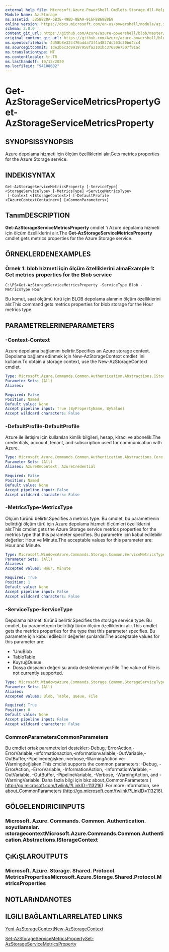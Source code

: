 ```yaml
---
external help file: Microsoft.Azure.PowerShell.Cmdlets.Storage.dll-Help.xml
Module Name: Az.Storage
ms.assetid: 3B5B828A-6B3E-49BD-8BA9-916F8B69B8E9
online version: https://docs.microsoft.com/en-us/powershell/module/az.storage/get-azstorageservicemetricsproperty
schema: 2.0.0
content_git_url: https://github.com/Azure/azure-powershell/blob/master/src/Storage/Storage.Management/help/Get-AzStorageServiceMetricsProperty.md
original_content_git_url: https://github.com/Azure/azure-powershell/blob/master/src/Storage/Storage.Management/help/Get-AzStorageServiceMetricsProperty.md
ms.openlocfilehash: 4d58b8e323476adda73f4a4827dc263c20bd4cc4
ms.sourcegitcommit: 1de2b6c3c99197958fa2101bc37680e7507f91ac
ms.translationtype: MT
ms.contentlocale: tr-TR
ms.lasthandoff: 10/13/2020
ms.locfileid: "94108602"
---
```

# <span data-ttu-id="e579f-101">Get-AzStorageServiceMetricsProperty</span><span class="sxs-lookup"><span data-stu-id="e579f-101">Get-AzStorageServiceMetricsProperty</span></span>

## <span data-ttu-id="e579f-102">SYNOPSIS</span><span class="sxs-lookup"><span data-stu-id="e579f-102">SYNOPSIS</span></span>
<span data-ttu-id="e579f-103">Azure depolama hizmeti için ölçüm özelliklerini alır.</span><span class="sxs-lookup"><span data-stu-id="e579f-103">Gets metrics properties for the Azure Storage service.</span></span>

## <span data-ttu-id="e579f-104">INDEKI</span><span class="sxs-lookup"><span data-stu-id="e579f-104">SYNTAX</span></span>

```
Get-AzStorageServiceMetricsProperty [-ServiceType] <StorageServiceType> [-MetricsType] <ServiceMetricsType>
 [-Context <IStorageContext>] [-DefaultProfile <IAzureContextContainer>] [<CommonParameters>]
```

## <span data-ttu-id="e579f-105">Tanım</span><span class="sxs-lookup"><span data-stu-id="e579f-105">DESCRIPTION</span></span>
<span data-ttu-id="e579f-106">**Get-AzStorageServiceMetricsProperty** cmdlet 'ı Azure depolama hizmeti için ölçüm özelliklerini alır.</span><span class="sxs-lookup"><span data-stu-id="e579f-106">The **Get-AzStorageServiceMetricsProperty** cmdlet gets metrics properties for the Azure Storage service.</span></span>

## <span data-ttu-id="e579f-107">ÖRNEKLERDEN</span><span class="sxs-lookup"><span data-stu-id="e579f-107">EXAMPLES</span></span>

### <span data-ttu-id="e579f-108">Örnek 1: blob hizmeti için ölçüm özelliklerini alma</span><span class="sxs-lookup"><span data-stu-id="e579f-108">Example 1: Get metrics properties for the Blob service</span></span>
```
C:\PS>Get-AzStorageServiceMetricsProperty -ServiceType Blob -MetricsType Hour
```

<span data-ttu-id="e579f-109">Bu komut, saat ölçümü türü için BLOB depolama alanının ölçüm özelliklerini alır.</span><span class="sxs-lookup"><span data-stu-id="e579f-109">This command gets metrics properties for blob storage for the Hour metrics type.</span></span>

## <span data-ttu-id="e579f-110">PARAMETRELERINE</span><span class="sxs-lookup"><span data-stu-id="e579f-110">PARAMETERS</span></span>

### <span data-ttu-id="e579f-111">-Context</span><span class="sxs-lookup"><span data-stu-id="e579f-111">-Context</span></span>
<span data-ttu-id="e579f-112">Azure depolama bağlamını belirtir.</span><span class="sxs-lookup"><span data-stu-id="e579f-112">Specifies an Azure storage context.</span></span>
<span data-ttu-id="e579f-113">Depolama bağlamı edinmek için New-AzStorageContext cmdlet 'ini kullanın.</span><span class="sxs-lookup"><span data-stu-id="e579f-113">To obtain a storage context, use the New-AzStorageContext cmdlet.</span></span>

```yaml
Type: Microsoft.Azure.Commands.Common.Authentication.Abstractions.IStorageContext
Parameter Sets: (All)
Aliases:

Required: False
Position: Named
Default value: None
Accept pipeline input: True (ByPropertyName, ByValue)
Accept wildcard characters: False
```

### <span data-ttu-id="e579f-114">-DefaultProfile</span><span class="sxs-lookup"><span data-stu-id="e579f-114">-DefaultProfile</span></span>
<span data-ttu-id="e579f-115">Azure ile iletişim için kullanılan kimlik bilgileri, hesap, kiracı ve abonelik.</span><span class="sxs-lookup"><span data-stu-id="e579f-115">The credentials, account, tenant, and subscription used for communication with Azure.</span></span>

```yaml
Type: Microsoft.Azure.Commands.Common.Authentication.Abstractions.Core.IAzureContextContainer
Parameter Sets: (All)
Aliases: AzureRmContext, AzureCredential

Required: False
Position: Named
Default value: None
Accept pipeline input: False
Accept wildcard characters: False
```

### <span data-ttu-id="e579f-116">-MetricsType</span><span class="sxs-lookup"><span data-stu-id="e579f-116">-MetricsType</span></span>
<span data-ttu-id="e579f-117">Ölçüm türünü belirtir.</span><span class="sxs-lookup"><span data-stu-id="e579f-117">Specifies a metrics type.</span></span>
<span data-ttu-id="e579f-118">Bu cmdlet, bu parametrenin belirttiği ölçüm türü için Azure depolama hizmeti ölçümleri özelliklerini alır.</span><span class="sxs-lookup"><span data-stu-id="e579f-118">This cmdlet gets the Azure Storage service metrics properties for the metrics type that this parameter specifies.</span></span>
<span data-ttu-id="e579f-119">Bu parametre için kabul edilebilir değerler: Hour ve Minute.</span><span class="sxs-lookup"><span data-stu-id="e579f-119">The acceptable values for this parameter are: Hour and Minute.</span></span>

```yaml
Type: Microsoft.WindowsAzure.Commands.Storage.Common.ServiceMetricsType
Parameter Sets: (All)
Aliases:
Accepted values: Hour, Minute

Required: True
Position: 1
Default value: None
Accept pipeline input: False
Accept wildcard characters: False
```

### <span data-ttu-id="e579f-120">-ServiceType</span><span class="sxs-lookup"><span data-stu-id="e579f-120">-ServiceType</span></span>
<span data-ttu-id="e579f-121">Depolama hizmeti türünü belirtir.</span><span class="sxs-lookup"><span data-stu-id="e579f-121">Specifies the storage service type.</span></span>
<span data-ttu-id="e579f-122">Bu cmdlet, bu parametrenin belirttiği türün ölçüm özelliklerini alır.</span><span class="sxs-lookup"><span data-stu-id="e579f-122">This cmdlet gets the metrics properties for the type that this parameter specifies.</span></span>
<span data-ttu-id="e579f-123">Bu parametre için kabul edilebilir değerler şunlardır:</span><span class="sxs-lookup"><span data-stu-id="e579f-123">The acceptable values for this parameter are:</span></span>
- <span data-ttu-id="e579f-124">'Unu</span><span class="sxs-lookup"><span data-stu-id="e579f-124">Blob</span></span> 
- <span data-ttu-id="e579f-125">Tablo</span><span class="sxs-lookup"><span data-stu-id="e579f-125">Table</span></span>
- <span data-ttu-id="e579f-126">Kuyruğ</span><span class="sxs-lookup"><span data-stu-id="e579f-126">Queue</span></span>
- <span data-ttu-id="e579f-127">Dosya dosyanın değeri şu anda desteklenmiyor.</span><span class="sxs-lookup"><span data-stu-id="e579f-127">File The value of File is not currently supported.</span></span>

```yaml
Type: Microsoft.WindowsAzure.Commands.Storage.Common.StorageServiceType
Parameter Sets: (All)
Aliases:
Accepted values: Blob, Table, Queue, File

Required: True
Position: 0
Default value: None
Accept pipeline input: False
Accept wildcard characters: False
```

### <span data-ttu-id="e579f-128">CommonParameters</span><span class="sxs-lookup"><span data-stu-id="e579f-128">CommonParameters</span></span>
<span data-ttu-id="e579f-129">Bu cmdlet ortak parametreleri destekler:-Debug,-ErrorAction,-ErrorVariable,-ınformationaction,-ınformationvariable,-OutVariable,-OutBuffer,-Pipelinedeğişken,-verbose,-WarningAction ve-Warningdeğişken.</span><span class="sxs-lookup"><span data-stu-id="e579f-129">This cmdlet supports the common parameters: -Debug, -ErrorAction, -ErrorVariable, -InformationAction, -InformationVariable, -OutVariable, -OutBuffer, -PipelineVariable, -Verbose, -WarningAction, and -WarningVariable.</span></span> <span data-ttu-id="e579f-130">Daha fazla bilgi için bkz about_CommonParameters ( http://go.microsoft.com/fwlink/?LinkID=113216) .</span><span class="sxs-lookup"><span data-stu-id="e579f-130">For more information, see about_CommonParameters (http://go.microsoft.com/fwlink/?LinkID=113216).</span></span>

## <span data-ttu-id="e579f-131">GÖLGELENDIRICI</span><span class="sxs-lookup"><span data-stu-id="e579f-131">INPUTS</span></span>

### <span data-ttu-id="e579f-132">Microsoft. Azure. Commands. Common. Authentication. soyutlamalar. ıstoragecontext</span><span class="sxs-lookup"><span data-stu-id="e579f-132">Microsoft.Azure.Commands.Common.Authentication.Abstractions.IStorageContext</span></span>

## <span data-ttu-id="e579f-133">ÇıKıŞLAR</span><span class="sxs-lookup"><span data-stu-id="e579f-133">OUTPUTS</span></span>

### <span data-ttu-id="e579f-134">Microsoft. Azure. Storage. Shared. Protocol. MetricsProperties</span><span class="sxs-lookup"><span data-stu-id="e579f-134">Microsoft.Azure.Storage.Shared.Protocol.MetricsProperties</span></span>

## <span data-ttu-id="e579f-135">NOTLARıNDA</span><span class="sxs-lookup"><span data-stu-id="e579f-135">NOTES</span></span>

## <span data-ttu-id="e579f-136">ILGILI BAĞLANTıLAR</span><span class="sxs-lookup"><span data-stu-id="e579f-136">RELATED LINKS</span></span>

[<span data-ttu-id="e579f-137">Yeni-AzStorageContext</span><span class="sxs-lookup"><span data-stu-id="e579f-137">New-AzStorageContext</span></span>](./New-AzStorageContext.md)

[<span data-ttu-id="e579f-138">Set-AzStorageServiceMetricsProperty</span><span class="sxs-lookup"><span data-stu-id="e579f-138">Set-AzStorageServiceMetricsProperty</span></span>](./Set-AzStorageServiceMetricsProperty.md)


